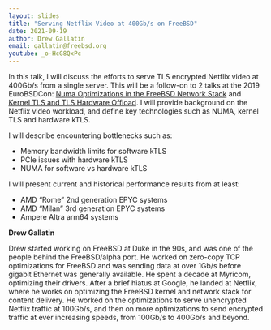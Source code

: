 ```yaml
---
layout: slides
title: "Serving Netflix Video at 400Gb/s on FreeBSD"
date: 2021-09-19
author: Drew Gallatin
email: gallatin@freebsd.org
youtube: _o-HcG8QxPc
---
```


In this talk, I will discuss the efforts to serve TLS encrypted Netflix video at 400Gb/s from a single server. This will be a follow-on to 2 talks at the 2019 EuroBSDCon: [Numa Optimizations in the FreeBSD Network Stack](/2019/eurobsdcon/gallatin-numa_optimizations_network_stack/) and [Kernel TLS and TLS Hardware Offload](/2019/eurobsdcon/shwartsman_gallatin-kernel_tls_harware_offload/). I will provide background on the Netflix video workload, and define key technologies such as NUMA, kernel TLS and hardware kTLS.

I will describe encountering bottlenecks such as:

* Memory bandwidth limits for software kTLS
* PCIe issues with hardware kTLS
* NUMA for software vs hardware kTLS

I will present current and historical performance results from at least:

* AMD “Rome” 2nd generation EPYC systems
* AMD “Milan” 3rd generation EPYC systems
* Ampere Altra arm64 systems

**Drew Gallatin**

Drew started working on FreeBSD at Duke in the 90s, and was one of the people behind the FreeBSD/alpha port. He worked on zero-copy TCP optimizations for FreeBSD and was sending data at over 1Gb/s before gigabit Ethernet was generally available. He spent a decade at Myricom, optimizing their drivers. After a brief hiatus at Google, he landed at Netflix, where he works on optimizing the FreeBSD kernel and network stack for content delivery. He worked on the optimizations to serve unencrypted Netflix traffic at 100Gb/s, and then on more optimizations to send encrypted traffic at ever increasing speeds, from 100Gb/s to 400Gb/s and beyond.
